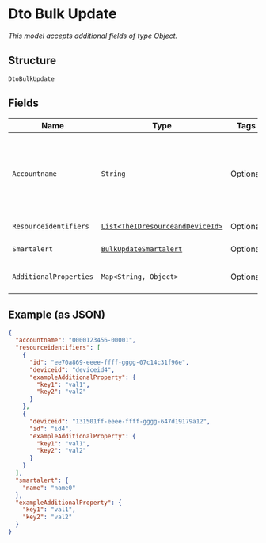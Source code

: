 
# Dto Bulk Update

*This model accepts additional fields of type Object.*

## Structure

`DtoBulkUpdate`

## Fields

| Name | Type | Tags | Description | Getter | Setter |
|  --- | --- | --- | --- | --- | --- |
| `Accountname` | `String` | Optional | The numeric account name, which must include leading zeros | String getAccountname() | setAccountname(String accountname) |
| `Resourceidentifiers` | [`List<TheIDresourceandDeviceId>`](../../doc/models/the-i-dresourceand-device-id.md) | Optional | - | List<TheIDresourceandDeviceId> getResourceidentifiers() | setResourceidentifiers(List<TheIDresourceandDeviceId> resourceidentifiers) |
| `Smartalert` | [`BulkUpdateSmartalert`](../../doc/models/bulk-update-smartalert.md) | Optional | - | BulkUpdateSmartalert getSmartalert() | setSmartalert(BulkUpdateSmartalert smartalert) |
| `AdditionalProperties` | `Map<String, Object>` | Optional | - | Object getAdditionalProperty(String key) | additionalProperty(String key, Object value) |

## Example (as JSON)

```json
{
  "accountname": "0000123456-00001",
  "resourceidentifiers": [
    {
      "id": "ee70a869-eeee-ffff-gggg-07c14c31f96e",
      "deviceid": "deviceid4",
      "exampleAdditionalProperty": {
        "key1": "val1",
        "key2": "val2"
      }
    },
    {
      "deviceid": "131501ff-eeee-ffff-gggg-647d19179a12",
      "id": "id4",
      "exampleAdditionalProperty": {
        "key1": "val1",
        "key2": "val2"
      }
    }
  ],
  "smartalert": {
    "name": "name0"
  },
  "exampleAdditionalProperty": {
    "key1": "val1",
    "key2": "val2"
  }
}
```

